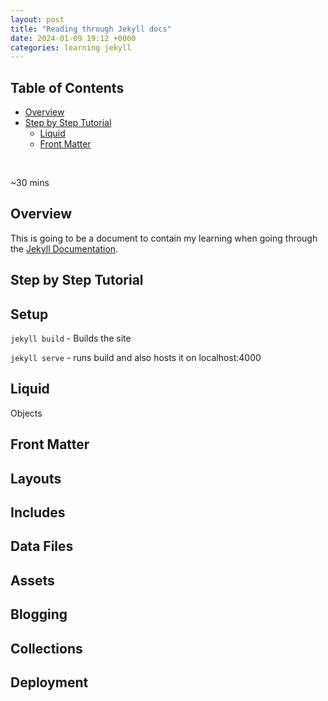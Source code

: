 ```yaml
---
layout: post
title: "Reading through Jekyll docs"
date: 2024-01-09 19:12 +0000
categories: learning jekyll
---
```


## Table of Contents

- [Overview](#overview)
- [Step by Step Tutorial](#step-by-step-tutorial)
    - [Liquid](#liquid)
    - [Front Matter](#front-matter)





<br>

~30 mins

## Overview

This is going to be a document to contain my learning when going through the [Jekyll Documentation](https://jekyllrb.com/docs/).

## Step by Step Tutorial

## Setup
`jekyll build` - Builds the site

`jekyll serve` - runs build and also hosts it on localhost:4000


## Liquid

Objects



## Front Matter
## Layouts
## Includes
## Data Files
## Assets
## Blogging
## Collections
## Deployment
